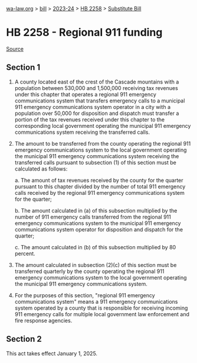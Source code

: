 [wa-law.org](/) > [bill](/bill/) > [2023-24](/bill/2023-24/) > [HB 2258](/bill/2023-24/hb/2258/) > [Substitute Bill](/bill/2023-24/hb/2258/S/)

# HB 2258 - Regional 911 funding

[Source](http://lawfilesext.leg.wa.gov/biennium/2023-24/Pdf/Bills/House%20Bills/2258-S.pdf)

## Section 1
1. A county located east of the crest of the Cascade mountains with a population between 530,000 and 1,500,000 receiving tax revenues under this chapter that operates a regional 911 emergency communications system that transfers emergency calls to a municipal 911 emergency communications system operator in a city with a population over 50,000 for disposition and dispatch must transfer a portion of the tax revenues received under this chapter to the corresponding local government operating the municipal 911 emergency communications system receiving the transferred calls.

2. The amount to be transferred from the county operating the regional 911 emergency communications system to the local government operating the municipal 911 emergency communications system receiving the transferred calls pursuant to subsection (1) of this section must be calculated as follows:

    a. The amount of tax revenues received by the county for the quarter pursuant to this chapter divided by the number of total 911 emergency calls received by the regional 911 emergency communications system for the quarter;

    b. The amount calculated in (a) of this subsection multiplied by the number of 911 emergency calls transferred from the regional 911 emergency communications system to the municipal 911 emergency communications system operator for disposition and dispatch for the quarter;

    c. The amount calculated in (b) of this subsection multiplied by 80 percent.

3. The amount calculated in subsection (2)(c) of this section must be transferred quarterly by the county operating the regional 911 emergency communications system to the local government operating the municipal 911 emergency communications system.

4. For the purposes of this section, "regional 911 emergency communications system" means a 911 emergency communications system operated by a county that is responsible for receiving incoming 911 emergency calls for multiple local government law enforcement and fire response agencies.

## Section 2
This act takes effect January 1, 2025.
